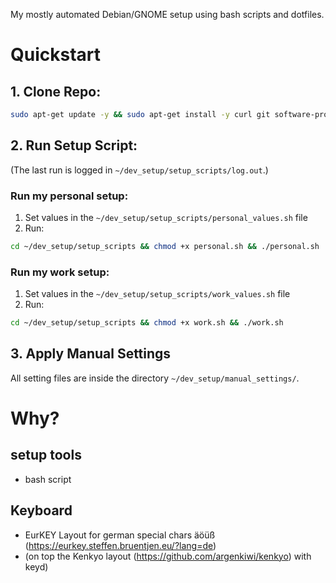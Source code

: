 My mostly automated Debian/GNOME setup using bash scripts and dotfiles.

# Quickstart

## 1. Clone Repo:
```bash
sudo apt-get update -y && sudo apt-get install -y curl git software-properties-common && cd ~ && git clone https://github.com/r00tk1d/dev_setup.git
```

## 2. Run Setup Script:
(The last run is logged in `~/dev_setup/setup_scripts/log.out`.)
### Run my personal setup:
1. Set values in the `~/dev_setup/setup_scripts/personal_values.sh` file
2. Run:
```bash
cd ~/dev_setup/setup_scripts && chmod +x personal.sh && ./personal.sh
```

### Run my work setup:
1. Set values in the `~/dev_setup/setup_scripts/work_values.sh` file
2. Run:
```bash
cd ~/dev_setup/setup_scripts && chmod +x work.sh && ./work.sh
```

## 3. Apply Manual Settings
All setting files are inside the directory `~/dev_setup/manual_settings/`.

# Why?

## setup tools
- bash script


## Keyboard
- EurKEY Layout for german special chars äöüß (https://eurkey.steffen.bruentjen.eu/?lang=de)
- (on top the Kenkyo layout (https://github.com/argenkiwi/kenkyo) with keyd)